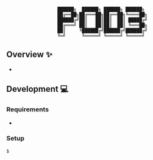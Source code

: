 <div align='center'>

```
██████╗  ██████╗ ██████╗ ██████╗ 
██╔══██╗██╔═══██╗██╔══██╗╚════██╗
██████╔╝██║   ██║██║  ██║ █████╔╝
██╔═══╝ ██║   ██║██║  ██║ ╚═══██╗
██║     ╚██████╔╝██████╔╝██████╔╝
╚═╝      ╚═════╝ ╚═════╝ ╚═════╝ 
```

</div>

## Overview :sparkles:
- 

## Development :computer:

### Requirements
- 

### Setup
```sh
$
```

